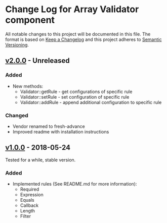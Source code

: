 # Change Log for Array Validator component

All notable changes to this project will be documented in this file.
The format is based on [Keep a Changelog](http://keepachangelog.com/)
and this project adheres to [Semantic Versioning](http://semver.org/).

## [v2.0.0] - Unreleased

### Added

- New methods:
    * Validator::getRule - get configurations of specific rule
    * Validator::setRule - set configuration of specific rule
    * Validator::addRule - append additional configuration to specific rule

### Changed

- Vendor renamed to fresh-advance
- Improved readme with installation instructions

## [v1.0.0] - 2018-05-24

Tested for a while, stable version.

### Added

- Implemented rules (See README.md for more information):
    * Required
    * Expression
    * Equals
    * Callback
    * Length
    * Filter


[v2.0.0]: https://github.com/Sieg/array-validator/compare/v1.0.0...HEAD
[v1.0.0]: https://github.com/Sieg/array-validator/compare/3778b8fe...v1.0.0